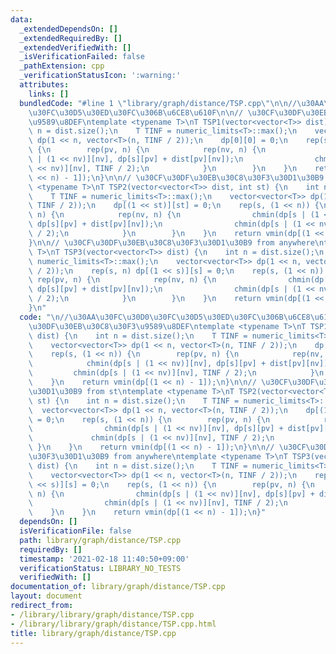 ```yaml
---
data:
  _extendedDependsOn: []
  _extendedRequiredBy: []
  _extendedVerifiedWith: []
  _isVerificationFailed: false
  _pathExtension: cpp
  _verificationStatusIcon: ':warning:'
  attributes:
    links: []
  bundledCode: "#line 1 \"library/graph/distance/TSP.cpp\"\n\n//\u30AA\u30FC\u30D0\
    \u30FC\u30D5\u30ED\u30FC\u306B\u6CE8\u610F\n\n// \u30CF\u30DF\u30EB\u30C8\u30F3\
    \u9589\u8DEF\ntemplate <typename T>\nT TSP1(vector<vector<T>> dist) {\n    int\
    \ n = dist.size();\n    T TINF = numeric_limits<T>::max();\n    vector<vector<T>>\
    \ dp(1 << n, vector<T>(n, TINF / 2));\n    dp[0][0] = 0;\n    rep(s, (1 << n))\
    \ {\n        rep(pv, n) {\n            rep(nv, n) {\n                chmin(dp[s\
    \ | (1 << nv)][nv], dp[s][pv] + dist[pv][nv]);\n                chmin(dp[s | (1\
    \ << nv)][nv], TINF / 2);\n            }\n        }\n    }\n    return vmin(dp[(1\
    \ << n) - 1]);\n}\n\n// \u30CF\u30DF\u30EB\u30C8\u30F3\u30D1\u30B9 from st\ntemplate\
    \ <typename T>\nT TSP2(vector<vector<T>> dist, int st) {\n    int n = dist.size();\n\
    \    T TINF = numeric_limits<T>::max();\n    vector<vector<T>> dp(1 << n, vector<T>(n,\
    \ TINF / 2));\n    dp[(1 << st)][st] = 0;\n    rep(s, (1 << n)) {\n        rep(pv,\
    \ n) {\n            rep(nv, n) {\n                chmin(dp[s | (1 << nv)][nv],\
    \ dp[s][pv] + dist[pv][nv]);\n                chmin(dp[s | (1 << nv)][nv], TINF\
    \ / 2);\n            }\n        }\n    }\n    return vmin(dp[(1 << n) - 1]);\n\
    }\n\n// \u30CF\u30DF\u30EB\u30C8\u30F3\u30D1\u30B9 from anywhere\ntemplate <typename\
    \ T>\nT TSP3(vector<vector<T>> dist) {\n    int n = dist.size();\n    T TINF =\
    \ numeric_limits<T>::max();\n    vector<vector<T>> dp(1 << n, vector<T>(n, TINF\
    \ / 2));\n    rep(s, n) dp[(1 << s)][s] = 0;\n    rep(s, (1 << n)) {\n       \
    \ rep(pv, n) {\n            rep(nv, n) {\n                chmin(dp[s | (1 << nv)][nv],\
    \ dp[s][pv] + dist[pv][nv]);\n                chmin(dp[s | (1 << nv)][nv], TINF\
    \ / 2);\n            }\n        }\n    }\n    return vmin(dp[(1 << n) - 1]);\n\
    }\n"
  code: "\n//\u30AA\u30FC\u30D0\u30FC\u30D5\u30ED\u30FC\u306B\u6CE8\u610F\n\n// \u30CF\
    \u30DF\u30EB\u30C8\u30F3\u9589\u8DEF\ntemplate <typename T>\nT TSP1(vector<vector<T>>\
    \ dist) {\n    int n = dist.size();\n    T TINF = numeric_limits<T>::max();\n\
    \    vector<vector<T>> dp(1 << n, vector<T>(n, TINF / 2));\n    dp[0][0] = 0;\n\
    \    rep(s, (1 << n)) {\n        rep(pv, n) {\n            rep(nv, n) {\n    \
    \            chmin(dp[s | (1 << nv)][nv], dp[s][pv] + dist[pv][nv]);\n       \
    \         chmin(dp[s | (1 << nv)][nv], TINF / 2);\n            }\n        }\n\
    \    }\n    return vmin(dp[(1 << n) - 1]);\n}\n\n// \u30CF\u30DF\u30EB\u30C8\u30F3\
    \u30D1\u30B9 from st\ntemplate <typename T>\nT TSP2(vector<vector<T>> dist, int\
    \ st) {\n    int n = dist.size();\n    T TINF = numeric_limits<T>::max();\n  \
    \  vector<vector<T>> dp(1 << n, vector<T>(n, TINF / 2));\n    dp[(1 << st)][st]\
    \ = 0;\n    rep(s, (1 << n)) {\n        rep(pv, n) {\n            rep(nv, n) {\n\
    \                chmin(dp[s | (1 << nv)][nv], dp[s][pv] + dist[pv][nv]);\n   \
    \             chmin(dp[s | (1 << nv)][nv], TINF / 2);\n            }\n       \
    \ }\n    }\n    return vmin(dp[(1 << n) - 1]);\n}\n\n// \u30CF\u30DF\u30EB\u30C8\
    \u30F3\u30D1\u30B9 from anywhere\ntemplate <typename T>\nT TSP3(vector<vector<T>>\
    \ dist) {\n    int n = dist.size();\n    T TINF = numeric_limits<T>::max();\n\
    \    vector<vector<T>> dp(1 << n, vector<T>(n, TINF / 2));\n    rep(s, n) dp[(1\
    \ << s)][s] = 0;\n    rep(s, (1 << n)) {\n        rep(pv, n) {\n            rep(nv,\
    \ n) {\n                chmin(dp[s | (1 << nv)][nv], dp[s][pv] + dist[pv][nv]);\n\
    \                chmin(dp[s | (1 << nv)][nv], TINF / 2);\n            }\n    \
    \    }\n    }\n    return vmin(dp[(1 << n) - 1]);\n}"
  dependsOn: []
  isVerificationFile: false
  path: library/graph/distance/TSP.cpp
  requiredBy: []
  timestamp: '2021-02-18 11:40:50+09:00'
  verificationStatus: LIBRARY_NO_TESTS
  verifiedWith: []
documentation_of: library/graph/distance/TSP.cpp
layout: document
redirect_from:
- /library/library/graph/distance/TSP.cpp
- /library/library/graph/distance/TSP.cpp.html
title: library/graph/distance/TSP.cpp
---
```

